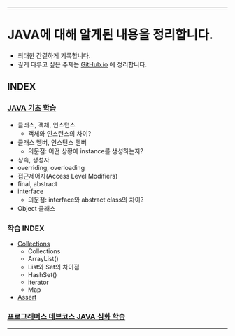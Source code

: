 ___

# JAVA에 대해 알게된 내용을 정리합니다.
- 최대한 간결하게 기록합니다.
- 깊게 다루고 싶은 주제는 [GitHub.io](https://cse0518.github.io/) 에 정리합니다.
##

## INDEX
### [JAVA 기초 학습](JAVA%20기초%20학습.md)
- 클래스, 객체, 인스턴스
  - 객체와 인스턴스의 차이?
- 클래스 멤버, 인스턴스 멤버
  - 의문점: 어떤 상황에 instance를 생성하는지?
- 상속, 생성자
- overriding, overloading
- 접근제어자(Access Level Modifiers)
- final, abstract
- interface
  - 의문점: interface와 abstract class의 차이?
- Object 클래스

### 학습 INDEX
- [Collections](Collections.md)
  - Collections
  - ArrayList()
  - List와 Set의 차이점
  - HashSet()
  - iterator
  - Map
- [Assert](Assert.md)

### [프로그래머스 데브코스 JAVA 심화 학습](https://github.com/cse0518/TIL_Programmers-Dev-Course/tree/be/1/C-cse0518/Week%201)
___
